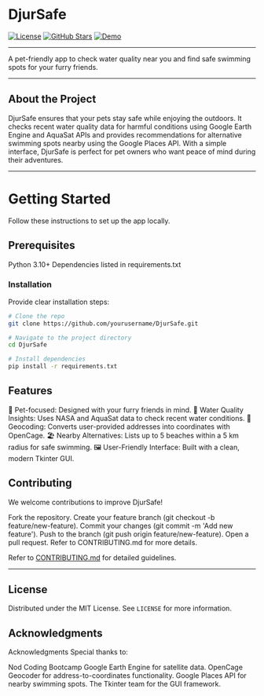 # DjurSafe

[![License](https://img.shields.io/badge/license-MIT-blue.svg)](LICENSE)
[![GitHub Stars](https://img.shields.io/github/stars/cajjster/lunch_box_planner.svg)](https://github.com/cajjster/lunch_box_planner/stargazers)
[![Demo](https://img.shields.io/badge/demo-live-brightgreen)](https://your-live-demo-link.com)

---

A pet-friendly app to check water quality near you and find safe swimming spots for your furry friends.


---

## About the Project
DjurSafe ensures that your pets stay safe while enjoying the outdoors. It checks recent water quality data for harmful conditions using Google Earth Engine and AquaSat APIs and provides recommendations for alternative swimming spots nearby using the Google Places API. With a simple interface, DjurSafe is perfect for pet owners who want peace of mind during their adventures.

---

# Getting Started
Follow these instructions to set up the app locally.

## Prerequisites
Python 3.10+
Dependencies listed in requirements.txt


### Installation

Provide clear installation steps:

```bash
# Clone the repo
git clone https://github.com/yourusername/DjurSafe.git

# Navigate to the project directory
cd DjurSafe

# Install dependencies
pip install -r requirements.txt
```

## Features

🐶 Pet-focused: Designed with your furry friends in mind.
🌊 Water Quality Insights: Uses NASA and AquaSat data to check recent water conditions.
📍 Geocoding: Converts user-provided addresses into coordinates with OpenCage.
🏖️ Nearby Alternatives: Lists up to 5 beaches within a 5 km radius for safe swimming.
🖼️ User-Friendly Interface: Built with a clean, modern Tkinter GUI.

## Contributing

We welcome contributions to improve DjurSafe!

Fork the repository.
Create your feature branch (git checkout -b feature/new-feature).
Commit your changes (git commit -m 'Add new feature').
Push to the branch (git push origin feature/new-feature).
Open a pull request.
Refer to CONTRIBUTING.md for more details.

Refer to [CONTRIBUTING.md](CONTRIBUTING.md) for detailed guidelines.

---

## License

Distributed under the MIT License. See `LICENSE` for more information.

## Acknowledgments

Acknowledgments
Special thanks to:

Nod Coding Bootcamp
Google Earth Engine for satellite data.
OpenCage Geocoder for address-to-coordinates functionality.
Google Places API for nearby swimming spots.
The Tkinter team for the GUI framework.
